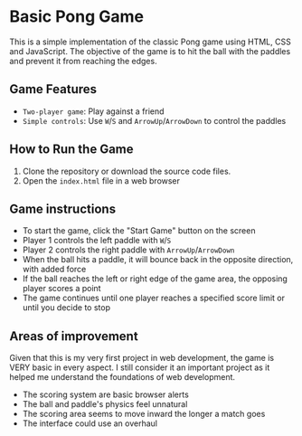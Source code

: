 # Basic Pong Game
This is a simple implementation of the classic Pong game using HTML, CSS and JavaScript. The objective of the game is to hit the ball with the paddles and prevent it from reaching the edges.

## Game Features
  - `Two-player game`: Play against a friend
  - `Simple controls`: Use `W`/`S` and `ArrowUp`/`ArrowDown` to control the paddles

## How to Run the Game
1. Clone the repository or download the source code files.
2. Open the `index.html` file in a web browser

## Game instructions
- To start the game, click the "Start Game" button on the screen
- Player 1 controls the left paddle with `W`/`S`
- Player 2 controls the right paddle with `ArrowUp`/`ArrowDown`
- When the ball hits a paddle, it will bounce back in the opposite direction, with added force
- If the ball reaches the left or right edge of the game area, the opposing player scores a point
- The game continues until one player reaches a specified score limit or until you decide to stop

## Areas of improvement
Given that this is my very first project in web development, the game is VERY basic in every aspect. I still consider it an important project as it helped me understand the foundations of web development.

- The scoring system are basic browser alerts
- The ball and paddle's physics feel unnatural
- The scoring area seems to move inward the longer a match goes
- The interface could use an overhaul
